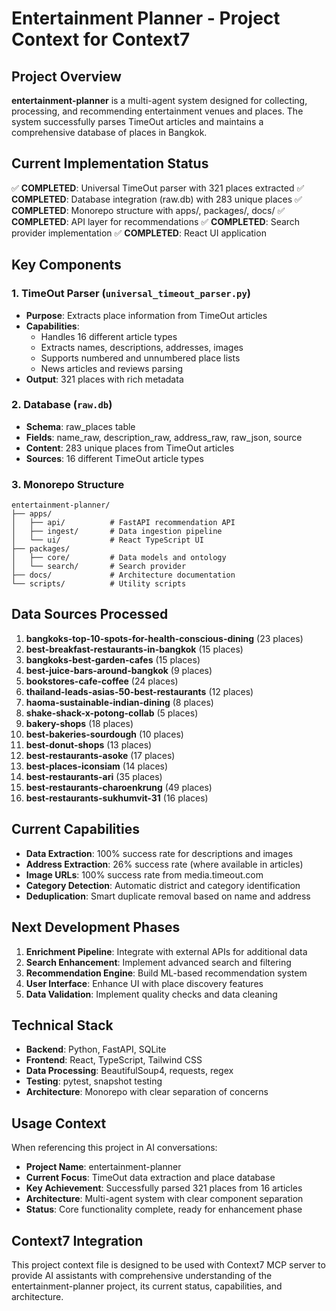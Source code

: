 # Entertainment Planner - Project Context for Context7

## Project Overview
**entertainment-planner** is a multi-agent system designed for collecting, processing, and recommending entertainment venues and places. The system successfully parses TimeOut articles and maintains a comprehensive database of places in Bangkok.

## Current Implementation Status
✅ **COMPLETED**: Universal TimeOut parser with 321 places extracted
✅ **COMPLETED**: Database integration (raw.db) with 283 unique places
✅ **COMPLETED**: Monorepo structure with apps/, packages/, docs/
✅ **COMPLETED**: API layer for recommendations
✅ **COMPLETED**: Search provider implementation
✅ **COMPLETED**: React UI application

## Key Components

### 1. TimeOut Parser (`universal_timeout_parser.py`)
- **Purpose**: Extracts place information from TimeOut articles
- **Capabilities**: 
  - Handles 16 different article types
  - Extracts names, descriptions, addresses, images
  - Supports numbered and unnumbered place lists
  - News articles and reviews parsing
- **Output**: 321 places with rich metadata

### 2. Database (`raw.db`)
- **Schema**: raw_places table
- **Fields**: name_raw, description_raw, address_raw, raw_json, source
- **Content**: 283 unique places from TimeOut articles
- **Sources**: 16 different TimeOut article types

### 3. Monorepo Structure
```
entertainment-planner/
├── apps/
│   ├── api/          # FastAPI recommendation API
│   ├── ingest/       # Data ingestion pipeline
│   └── ui/           # React TypeScript UI
├── packages/
│   ├── core/         # Data models and ontology
│   └── search/       # Search provider
├── docs/             # Architecture documentation
└── scripts/          # Utility scripts
```

## Data Sources Processed
1. **bangkoks-top-10-spots-for-health-conscious-dining** (23 places)
2. **best-breakfast-restaurants-in-bangkok** (15 places)
3. **bangkoks-best-garden-cafes** (15 places)
4. **best-juice-bars-around-bangkok** (9 places)
5. **bookstores-cafe-coffee** (24 places)
6. **thailand-leads-asias-50-best-restaurants** (12 places)
7. **haoma-sustainable-indian-dining** (8 places)
8. **shake-shack-x-potong-collab** (5 places)
9. **bakery-shops** (18 places)
10. **best-bakeries-sourdough** (10 places)
11. **best-donut-shops** (13 places)
12. **best-restaurants-asoke** (17 places)
13. **best-places-iconsiam** (14 places)
14. **best-restaurants-ari** (35 places)
15. **best-restaurants-charoenkrung** (49 places)
16. **best-restaurants-sukhumvit-31** (16 places)

## Current Capabilities
- **Data Extraction**: 100% success rate for descriptions and images
- **Address Extraction**: 26% success rate (where available in articles)
- **Image URLs**: 100% success rate from media.timeout.com
- **Category Detection**: Automatic district and category identification
- **Deduplication**: Smart duplicate removal based on name and address

## Next Development Phases
1. **Enrichment Pipeline**: Integrate with external APIs for additional data
2. **Search Enhancement**: Implement advanced search and filtering
3. **Recommendation Engine**: Build ML-based recommendation system
4. **User Interface**: Enhance UI with place discovery features
5. **Data Validation**: Implement quality checks and data cleaning

## Technical Stack
- **Backend**: Python, FastAPI, SQLite
- **Frontend**: React, TypeScript, Tailwind CSS
- **Data Processing**: BeautifulSoup4, requests, regex
- **Testing**: pytest, snapshot testing
- **Architecture**: Monorepo with clear separation of concerns

## Usage Context
When referencing this project in AI conversations:
- **Project Name**: entertainment-planner
- **Current Focus**: TimeOut data extraction and place database
- **Key Achievement**: Successfully parsed 321 places from 16 articles
- **Architecture**: Multi-agent system with clear component separation
- **Status**: Core functionality complete, ready for enhancement phase

## Context7 Integration
This project context file is designed to be used with Context7 MCP server to provide AI assistants with comprehensive understanding of the entertainment-planner project, its current status, capabilities, and architecture.
